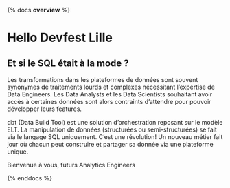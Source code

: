 {% docs __overview__ %}

# Hello Devfest Lille

## Et si le SQL était à la mode ?


Les transformations dans les plateformes de données sont souvent synonymes de traitements
lourds et complexes nécessitant l’expertise de Data Engineers.
Les Data Analysts et les Data Scientists souhaitant avoir accès à certaines données
sont alors contraints d’attendre pour pouvoir développer leurs features.

dbt (Data Build Tool) est une solution d’orchestration reposant sur le modèle ELT.
La manipulation de données (structurées ou semi-structurées) se fait via le langage SQL
uniquement. C’est une révolution! Un nouveau métier fait jour où
chacun peut construire et partager sa donnée via une plateforme unique.

Bienvenue à vous, futurs Analytics Engineers

{% enddocs %}